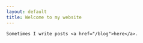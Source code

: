 ```yaml
---
layout: default
title: Welcome to my website
---
```




    Sometimes I write posts <a href="/blog">here</a>.

